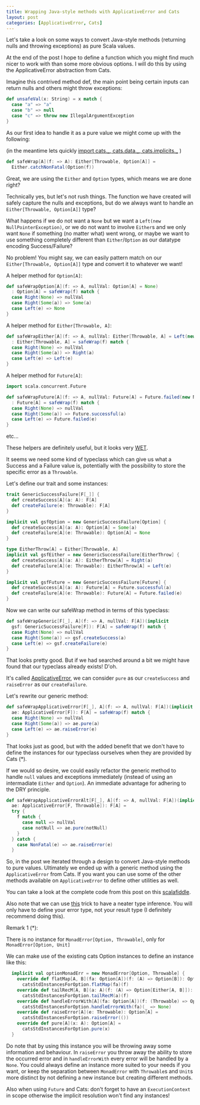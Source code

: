 ```yaml
---
title: Wrapping Java-style methods with ApplicativeError and Cats
layout: post
categories: [ApplicativeError, Cats]
---
```


Let's take a look on some ways to convert Java-style methods (returning nulls and throwing exceptions) as pure Scala values.

At the end of the post I hope to define a function which you might find much nicer to work with than some more obvious options. I will do this by using the ApplicativeError abstraction from Cats.

Imagine this contrived method def, the main point being certain inputs can return nulls and others might throw exceptions:

```scala
def unsafeVal(x: String) = x match {
  case "a" => "a"
  case "b" => null
  case "c" => throw new IllegalArgumentException
}
```

As our first idea to handle it as a pure value we might come up with the following:

(in the meantime lets quickly [import cats.\_, cats.data.\_, cats.implicits.\_](https://github.com/typelevel/cats) )

```scala
def safeWrap[A](f: => A): Either[Throwable, Option[A]] =
  Either.catchNonFatal(Option(f))
```

Great, we are using the `Either` and `Option` types, which means we are done right?

Technically yes, but let's not rush things. The function we have created will safely capture the nulls and exceptions, but do we always want to handle an `Either[Throwable, Option[A]]` type?

What happens if we do not want a `None` but we want a `Left(new NullPointerException)`, or we do not want to involve `Either`s and we only want `None` if something (no matter what) went wrong, or maybe we want to use something completely different than `Either`/`Option` as our datatype encoding Success/Failure?

No problem! You might say, we can easily pattern match on our `Either[Throwable, Option[A]]` type and convert it to whatever we want!

A helper method for `Option[A]`:

```scala
def safeWrapOption[A](f: => A, nullVal: Option[A] = None)
  : Option[A] = safeWrap(f) match {
  case Right(None) => nullVal
  case Right(Some(a)) => Some(a)
  case Left(e) => None
}
```

A helper method for `Either[Throwable, A]`:

```scala
def safeWrapEither[A](f: => A, nullVal: Either[Throwable, A] = Left(new NullPointerException))
  : Either[Throwable, A] = safeWrap(f) match {
  case Right(None) => nullVal
  case Right(Some(a)) => Right(a)
  case Left(e) => Left(e)
}
```

A helper method for `Future[A]`:

```scala
import scala.concurrent.Future

def safeWrapFuture[A](f: => A, nullVal: Future[A] = Future.failed(new NullPointerException))
  : Future[A] = safeWrap(f) match {
  case Right(None) => nullVal
  case Right(Some(a)) => Future.successful(a)
  case Left(e) => Future.failed(e)
}
```

etc...

These helpers are definitely useful, but it looks very [WET](https://en.wikipedia.org/wiki/Don't_repeat_yourself).

It seems we need some kind of typeclass which can give us what a Success and a Failure value is, potentially with the possibility to store the specific error as a `Throwable`.

Let's define our trait and some instances:

```scala
trait GenericSuccessFailure[F[_]] {
  def createSuccess[A](a: A): F[A]
  def createFailure(e: Throwable): F[A]
}

implicit val gsfOption = new GenericSuccessFailure[Option] {
  def createSuccess[A](a: A): Option[A] = Some(a)
  def createFailure[A](e: Throwable): Option[A] = None
}

type EitherThrow[A] = Either[Throwable, A]
implicit val gsfEither = new GenericSuccessFailure[EitherThrow] {
  def createSuccess[A](a: A): EitherThrow[A] = Right(a)
  def createFailure[A](e: Throwable): EitherThrow[A] = Left(e)
}

implicit val gsfFuture = new GenericSuccessFailure[Future] {
  def createSuccess[A](a: A): Future[A] = Future.successful(a)
  def createFailure[A](e: Throwable): Future[A] = Future.failed(e)
}
```

Now we can write our safeWrap method in terms of this typeclass: 

```scala
def safeWrapGeneric[F[_], A](f: => A, nullVal: F[A])(implicit
  gsf: GenericSuccessFailure[F]): F[A] = safeWrap(f) match {
  case Right(None) => nullVal
  case Right(Some(a)) => gsf.createSuccess(a)
  case Left(e) => gsf.createFailure(e)
}
```

That looks pretty good. But if we had searched around a bit we might have found that our typeclass already exists! D'oh.

It's called [ApplicativeError](https://github.com/typelevel/cats/blob/master/core/src/main/scala/cats/ApplicativeError.scala), we can consider `pure` as our `createSuccess` and `raiseError` as our `createFailure`.

Let's rewrite our generic method:

```scala
def safeWrapApplicativeError[F[_], A](f: => A, nullVal: F[A])(implicit
  ae: ApplicativeError[F]): F[A] = safeWrap(f) match {
  case Right(None) => nullVal
  case Right(Some(a)) => ae.pure(a)
  case Left(e) => ae.raiseError(e)
}
```

That looks just as good, but with the added benefit that we don't have to define the instances for our typeclass ourselves when they are provided by Cats (*).

If we would so desire, we could easily refactor the generic method to handle `null` values and exceptions immediately (instead of using an intermadiate `Either` and `Option`). An immediate advantage for adhering to the DRY principle.

```scala
def safeWrapApplicativeErrorAlt[F[_], A](f: => A, nullVal: F[A])(implicit
  ae: ApplicativeError[F, Throwable]): F[A] =
  try {
    f match {
      case null => nullVal
      case notNull => ae.pure(notNull)
    }
  } catch {
    case NonFatal(e) => ae.raiseError(e)
  }
```

So, in the post we iterated through a design to convert Java-style methods to pure values. Ultimately we ended up with a generic method using the `ApplicativeError` from Cats. If you want you can use some of the other methods available on `ApplicativeError` to define other utilities as well.

You can take a look at the complete code from this post on this [scalafiddle](https://scalafiddle.io/sf/xADqbDO/0).

Also note that we can use [this](https://tpolecat.github.io/2015/07/30/infer.html) trick to have a neater type inference. You will only have to define your error type, not your result type (I definitely recommend doing this).

Remark 1 (*):

There is no instance for `MonadError[Option, Throwable]`, only for `MonadError[Option, Unit]`

We can make use of the existing cats Option instances to define an instance like this:

```scala
  implicit val optionMonadErr = new MonadError[Option, Throwable] {
    override def flatMap[A, B](fa: Option[A])(f: (A) => Option[B]): Option[B] =
      catsStdInstancesForOption.flatMap(fa)(f)
    override def tailRecM[A, B](a: A)(f: (A) => Option[Either[A, B]]): Option[B] =
      catsStdInstancesForOption.tailRecM(a)(f)
    override def handleErrorWith[A](fa: Option[A])(f: (Throwable) => Option[A]): Option[A] =
      catsStdInstancesForOption.handleErrorWith(fa)(_ => None)
    override def raiseError[A](e: Throwable): Option[A] =
      catsStdInstancesForOption.raiseError(())
    override def pure[A](x: A): Option[A] =
      catsStdInstancesForOption.pure(x)
  }
```

Do note that by using this instance you will be throwing away some information and behaviour. In `raiseError` you throw away the ability to store the occurred error and in `handleErrorWith` every error will be handled by a `None`. You could always define an instance more suited to your needs if you want, or keep the separation between `MonadError` with `Throwable`s and `Unit`s more distinct by not defining a new instance but creating different methods.

Also when using `Future` and Cats: don't forget to have an `ExecutionContext` in scope otherwise the implicit resolution won't find any instances!